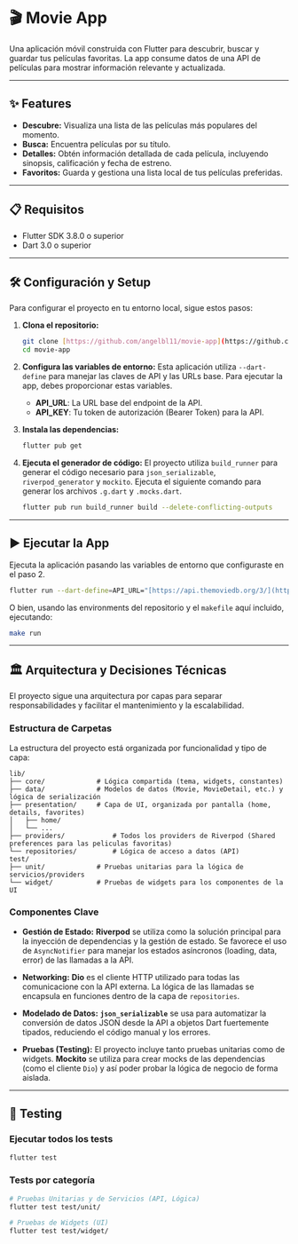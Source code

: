 # 🎬 Movie App

Una aplicación móvil construida con Flutter para descubrir, buscar y guardar tus películas favoritas. La app consume datos de una API de películas para mostrar información relevante y actualizada.

---

## ✨ Features

- **Descubre:** Visualiza una lista de las películas más populares del momento.
- **Busca:** Encuentra películas por su título.
- **Detalles:** Obtén información detallada de cada película, incluyendo sinopsis, calificación y fecha de estreno.
- **Favoritos:** Guarda y gestiona una lista local de tus películas preferidas.

---

## 📋 Requisitos

- Flutter SDK 3.8.0 o superior
- Dart 3.0 o superior

---

## 🛠️ Configuración y Setup

Para configurar el proyecto en tu entorno local, sigue estos pasos:

1.  **Clona el repositorio:**

    ```bash
    git clone [https://github.com/angelbl11/movie-app](https://github.com/angelbl11/movie-app)
    cd movie-app
    ```

2.  **Configura las variables de entorno:**
    Esta aplicación utiliza `--dart-define` para manejar las claves de API y las URLs base. Para ejecutar la app, debes proporcionar estas variables.

    - **API_URL**: La URL base del endpoint de la API.
    - **API_KEY**: Tu token de autorización (Bearer Token) para la API.

3.  **Instala las dependencias:**

    ```bash
    flutter pub get
    ```

4.  **Ejecuta el generador de código:**
    El proyecto utiliza `build_runner` para generar el código necesario para `json_serializable`, `riverpod_generator` y `mockito`. Ejecuta el siguiente comando para generar los archivos `.g.dart` y `.mocks.dart`.
    ```bash
    flutter pub run build_runner build --delete-conflicting-outputs
    ```

---

## ▶️ Ejecutar la App

Ejecuta la aplicación pasando las variables de entorno que configuraste en el paso 2.

```bash
flutter run --dart-define=API_URL="[https://api.themoviedb.org/3/](https://api.themoviedb.org/3/)" --dart-define=API_KEY="TU_BEARER_TOKEN_AQUI"
```

O bien, usando las environments del repositorio y el `makefile` aquí incluido, ejecutando:

```bash
make run
```

---

## 🏛️ Arquitectura y Decisiones Técnicas

El proyecto sigue una arquitectura por capas para separar responsabilidades y facilitar el mantenimiento y la escalabilidad.

### Estructura de Carpetas

La estructura del proyecto está organizada por funcionalidad y tipo de capa:

```
lib/
├── core/             # Lógica compartida (tema, widgets, constantes)
├── data/             # Modelos de datos (Movie, MovieDetail, etc.) y lógica de serialización
├── presentation/     # Capa de UI, organizada por pantalla (home, details, favorites)
│   ├── home/
│   └── ...
├── providers/            # Todos los providers de Riverpod (Shared preferences para las peliculas favoritas)
└── repositories/         # Lógica de acceso a datos (API)
test/
├── unit/             # Pruebas unitarias para la lógica de servicios/providers
└── widget/           # Pruebas de widgets para los componentes de la UI
```

### Componentes Clave

- **Gestión de Estado:** **Riverpod** se utiliza como la solución principal para la inyección de dependencias y la gestión de estado. Se favorece el uso de `AsyncNotifier` para manejar los estados asíncronos (loading, data, error) de las llamadas a la API.

- **Networking:** **Dio** es el cliente HTTP utilizado para todas las comunicacione con la API externa. La lógica de las llamadas se encapsula en funciones dentro de la capa de `repositories`.

- **Modelado de Datos:** **`json_serializable`** se usa para automatizar la conversión de datos JSON desde la API a objetos Dart fuertemente tipados, reduciendo el código manual y los errores.

- **Pruebas (Testing):** El proyecto incluye tanto pruebas unitarias como de widgets. **Mockito** se utiliza para crear mocks de las dependencias (como el cliente `Dio`) y así poder probar la lógica de negocio de forma aislada.

---

## 🧪 Testing

### Ejecutar todos los tests

```bash
flutter test
```

### Tests por categoría

```bash
# Pruebas Unitarias y de Servicios (API, Lógica)
flutter test test/unit/

# Pruebas de Widgets (UI)
flutter test test/widget/
```
